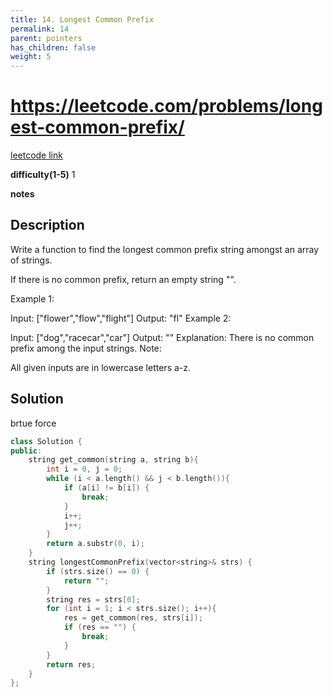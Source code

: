 ```yaml
---
title: 14. Longest Common Prefix
permalink: 14
parent: pointers
has_children: false
weight: 5
---
```

# https://leetcode.com/problems/longest-common-prefix/
[leetcode link](https://leetcode.com/problems/longest-common-prefix/)

**difficulty(1-5)** 
1

**notes**   

## Description
Write a function to find the longest common prefix string amongst an array of strings.

If there is no common prefix, return an empty string "".

Example 1:

Input: ["flower","flow","flight"]
Output: "fl"
Example 2:

Input: ["dog","racecar","car"]
Output: ""
Explanation: There is no common prefix among the input strings.
Note:

All given inputs are in lowercase letters a-z.

## Solution

brtue force

```c++
class Solution {
public:
    string get_common(string a, string b){
        int i = 0, j = 0;
        while (i < a.length() && j < b.length()){
            if (a[i] != b[i]) {
                break;
            }
            i++;
            j++;
        }
        return a.substr(0, i);
    }
    string longestCommonPrefix(vector<string>& strs) {
        if (strs.size() == 0) {
            return "";
        }
        string res = strs[0];
        for (int i = 1; i < strs.size(); i++){
            res = get_common(res, strs[i]);
            if (res == "") {
                break;
            }
        }
        return res;
    }
};
```

<!-- 
Default label
{: .label }

Blue label
{: .label .label-blue }

Stable
{: .label .label-green }

New release
{: .label .label-purple }

Coming soon
{: .label .label-yellow }

Deprecated
{: .label .label-red } -->
